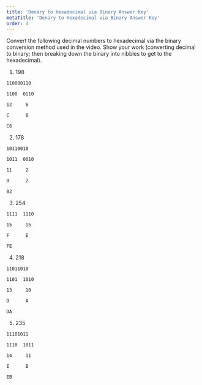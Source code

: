 ```yaml
---
title: 'Denary to Hexadecimal via Binary Answer Key'
metaTitle: 'Denary to Hexadecimal via Binary Answer Key'
order: 4
---
```


Convert the following decimal numbers to hexadecimal via the binary conversion method used in the video. Show your work (converting decimal to binary; then breaking down the binary into nibbles to get to the hexadecimal).

1. 198

```
110000110

1100  0110

12     6

C      6

C6
```

2. 178

```
10110010

1011  0010 

11     2

B      2

B2 
```

3. 254

```
1111  1110

15     15

F      E

FE
```

4. 218

```
11011010 

1101  1010

13     10

D      A

DA
```

5. 235

```
11101011

1110  1011

14     11

E      B

EB
```
